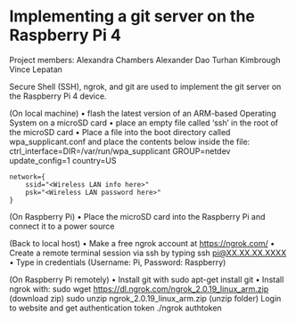 # Implementing a git server on the Raspberry Pi 4

Project members:
Alexandra Chambers
Alexander Dao
Turhan Kimbrough
Vince Lepatan

Secure Shell (SSH), ngrok, and git are used to implement the git
server on the Raspberry Pi 4 device.

(On local machine)
    • flash the latest version of an ARM-based Operating System on a microSD card
    • place an empty file called ‘ssh’ in the root of the microSD card
    • Place a file into the boot directory called wpa_supplicant.conf and place the contents below inside the file:
	ctrl_interface=DIR=/var/run/wpa_supplicant GROUP=netdev
	update_config=1
	country=US

	network={
 	    ssid="<Wireless LAN info here>"
 	    psk="<Wireless LAN password here>"
	}

(On Raspberry Pi)
    • Place the microSD card into the Raspberry Pi and connect it to a power source

(Back to local host)
    • Make a free ngrok account at https://ngrok.com/
    • Create a remote terminal session via ssh by typing ssh pi@XX.XX.XX.XXXX
    • Type in credentials (Username: Pi, Password: Raspberry)

(On Raspberry Pi remotely)
    • Install git with sudo apt-get install git
    • Install ngrok with:
	sudo wget https://dl.ngrok.com/ngrok_2.0.19_linux_arm.zip (download zip)
	sudo unzip ngrok_2.0.19_linux_arm.zip (unzip folder)
	Login to website and get authentication token
	./ngrok authtoken <authentication token>

